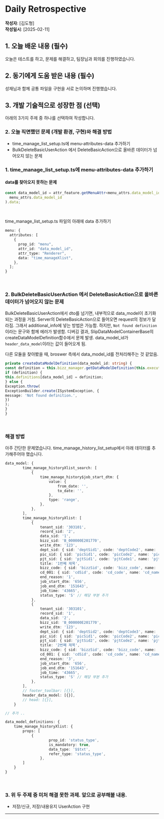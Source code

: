 # Daily Retrospective

**작성자**: [김도형]  
**작성일시**: [2025-02-11]

## 1. 오늘 배운 내용 (필수)

오늘은 테스트를 하고, 문제를 해결하고, 팀장님과 회의를 진행하였습니다.

## 2. 동기에게 도움 받은 내용 (필수)

성재님과 함께 공통 파일을 구현을 서로 논의하며 진행했습니다.

## 3. 개발 기술적으로 성장한 점 (선택)

아래의 3가지 주제 중 하나를 선택하여 작성합니다.

### 2. 오늘 직면했던 문제 (개발 환경, 구현)와 해결 방법

- time_manage_list_setup.ts에 menu-attributes-data 추가하기
- BulkDeleteBasicUserAction 에서 DeleteBasicAction으로 올바른 데이터가 넘어오지 않는 문제

### 1. time_manage_list_setup.ts에 menu-attributes-data 추가하기

#### data를 찾아오지 못하는 문제

```ts
const data_model_id = attr_feature.getMenuAttr<menu_attrs.data_model_id>(
  menu_attrs.data_model_id
).data;
```

<br>

time_manage_list_setup.ts 파일의 아래에 data 추가하기

```ts
menu: {
  attributes: [
    {
      prop_id: "menu",
      attr_id: "data_model_id",
      attr_type: "Renderer",
      data: "time_manageXlist",
    },
  ];
}
```

<br>

### 2. BulkDeleteBasicUserAction 에서 DeleteBasicAction으로 올바른 데이터가 넘어오지 않는 문제

BulkDeleteBasicUserAction에서 dto를 넘기면, 내부적으로 data_model이 초기화되는 과정을 거침. Server의 DeleteBasicAction으로 들어오면 request의 정보가 달라짐.
그래서 additional_info에 넣는 방법은 가능함. 하지만, `Not found definition`이라는 문구와 함께 에러가 발생함. 디버깅 결과,
SlipDataModelContainerBase의 createDataModelDefinition함수에서 문제 발생. data_model_id가 `header_data_model`이라는 값이 들어오게 됨.

다른 모듈을 찾아봤을 때, broswer 측에서 data_model_id를 전처리해주는 것 같았음.

```ts
private createDataModelDefinition(data_model_id: string) {
const definition = this.bizz_manager.getDataModelDefinition(this.execution_context, data_model_id);
if (definition) {
this.definitions[data_model_id] = definition;
} else {
Exception.throw(
ExceptionBuilder.create(ISystemException, {
message: 'Not found definition.',
})
);
}
}
```

<br>

### 해결 방법

아주 간단한 문제였습니다. time_manage_history_list_setup에서 아래 데이터를 추가해주어야 했습니다.

```ts
data_model: {
		time_manage_historyXlist_search: [
			{
				time_manage_history$job_start_dtm: {
					value: {
						from_date: '',
						to_date: '',
					},
					type: 'range',
				},
			},
		],
		time_manage_historyXlist: [
			{
				tenant_sid: '303101',
				record_sid: '2',
				data_sid: '1',
				bizz_sid: 'B_000000E201770',
				write_dtm: '123',
				dept_sid: { sid: 'deptSid1', code: 'deptCode2', name: 'deptName3' },
				pic_sid: { sid: 'picSid1', code: 'picCode2', name: 'picName3' },
				pjt_sid: { sid: 'pjtSid1', code: 'pjtCode1', name: 'pjtName1' },
				title: '1번째 제목',
				bizz_code: { sid: 'bizzSid', code: 'bizz_code', name: 'bizz_name' },
				cd_001: { sid: 'cdSid', code: 'cd_code', name: 'cd_name' },
				end_reason: '1',
				job_start_dtm: '656',
				job_end_dtm: '151643',
				job_time: '43665',
				status_type: 'S' // 해당 부분 추가
			},
			{
				tenant_sid: '303101',
				record_sid: '1',
				data_sid: '2',
				bizz_sid: 'B_000000E201770',
				write_dtm: '123',
				dept_sid: { sid: 'deptSid2', code: 'deptCode3', name: 'deptName1' },
				pic_sid: { sid: 'picSid1', code: 'picCode2', name: 'picName3' },
				pjt_sid: { sid: 'pjtSid2', code: 'pjtCode2', name: 'pjtName2' },
				title: '2번째 제목',
				bizz_code: { sid: 'bizzSid', code: 'bizz_code', name: 'bizz_name' },
				cd_001: { sid: 'cdSid', code: 'cd_code', name: 'cd_name' },
				end_reason: '3',
				job_start_dtm: '656',
				job_end_dtm: '151643',
				job_time: '43665',
				status_type: 'S' // 해당 부분 추가
			},
		],
		// footer_toolbar: [{}],
		header_data_model: [{}],
		// head: [{}],
	}

// 추가 ..

data_model_definitions: {
    time_manage_historyXlist: {
        props: [
            {
					prop_id: 'status_type',
					is_mandatory: true,
					data_type: '$$txt',
					refer_type: 'status_type',
				},
        ]
    }
}
```

<br>

### 3. 위 두 주제 중 미처 해결 못한 과제. 앞으로 공부해볼 내용.

- 저장/신규, 저장/내용유지 UserAction 구현

---
